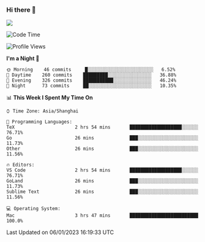 ### Hi there 👋

<!--
**JJAYCHEN1e/jjaychen1e** is a ✨ _special_ ✨ repository because its `README.md` (this file) appears on your GitHub profile.

Here are some ideas to get you started:

- 🔭 I’m currently working on ...
- 🌱 I’m currently learning ...
- 👯 I’m looking to collaborate on ...
- 🤔 I’m looking for help with ...
- 💬 Ask me about ...
- 📫 How to reach me: ...
- 😄 Pronouns: ...
- ⚡ Fun fact: ...
-->

[![](https://github-readme-stats.vercel.app/api?username=jjaychen1e&show_icons=true)](https://github.com/jjaychen1e/github-readme-stats?count_private=true)

<!--START_SECTION:waka-->
![Code Time](http://img.shields.io/badge/Code%20Time-529%20hrs%2017%20mins-blue)

![Profile Views](http://img.shields.io/badge/Profile%20Views-14-blue)

**I'm a Night 🦉** 

```text
🌞 Morning    46 commits     █░░░░░░░░░░░░░░░░░░░░░░░░   6.52% 
🌆 Daytime    260 commits    █████████░░░░░░░░░░░░░░░░   36.88% 
🌃 Evening    326 commits    ███████████░░░░░░░░░░░░░░   46.24% 
🌙 Night      73 commits     ██░░░░░░░░░░░░░░░░░░░░░░░   10.35%

```


📊 **This Week I Spent My Time On** 

```text
⌚︎ Time Zone: Asia/Shanghai

💬 Programming Languages: 
TeX                      2 hrs 54 mins       ███████████████████░░░░░░   76.71% 
Go                       26 mins             ███░░░░░░░░░░░░░░░░░░░░░░   11.73% 
Other                    26 mins             ███░░░░░░░░░░░░░░░░░░░░░░   11.56%

🔥 Editors: 
VS Code                  2 hrs 54 mins       ███████████████████░░░░░░   76.71% 
GoLand                   26 mins             ███░░░░░░░░░░░░░░░░░░░░░░   11.73% 
Sublime Text             26 mins             ███░░░░░░░░░░░░░░░░░░░░░░   11.56%

💻 Operating System: 
Mac                      3 hrs 47 mins       █████████████████████████   100.0%

```


 Last Updated on 06/01/2023 16:19:33 UTC
<!--END_SECTION:waka-->
